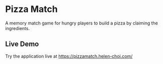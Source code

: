 # Pizza Match

A memory match game for hungry players to build a pizza by claiming the ingredients.

## Live Demo

Try the application live at https://pizzamatch.helen-choi.com/
